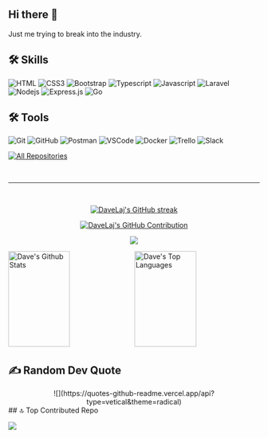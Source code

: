 
## Hi there 👋

Just me trying to break into the industry.

## 🛠️ Skills

![HTML](https://img.shields.io/badge/HTML5-E34F26?style=for-the-badge&logo=html5&logoColor=E34F26&labelColor=000)
![CSS3](https://img.shields.io/badge/CSS3-1572B6?style=for-the-badge&logo=css3&logoColor=1572B6&labelColor=000)
![Bootstrap](https://img.shields.io/badge/Bootstrap-563D7C?style=for-the-badge&logo=bootstrap&logoColor=563D7C&labelColor=000)
![Typescript](https://img.shields.io/badge/Typescript-007acc?style=for-the-badge&logo=typescript&logoColor=blue&labelColor=000)
![Javascript](https://img.shields.io/badge/Javascript-F0DB4F?style=for-the-badge&logo=javascript&logoColor=F0DB4F&labelColor=000)
![Laravel](https://img.shields.io/badge/Laravel-F05340?style=for-the-badge&logo=laravel&logoColor=ffffff&labelColor=000)
![Nodejs](https://img.shields.io/badge/Nodejs-3C873A?style=for-the-badge&logo=node.js&logoColor=3C873A&labelColor=000)
![Express.js](https://img.shields.io/badge/Express.js-ffffff?style=for-the-badge&logo=express&logoColor=fff&labelColor=000)
![Go](https://img.shields.io/badge/Go-00ADD8?style=for-the-badge&logo=go&logoColor=00ADD8&labelColor=000)

## 🛠️ Tools

![Git](https://img.shields.io/badge/Git-F05032?style=for-the-badge&logo=git&logoColor=F05032&labelColor=000)
![GitHub](https://img.shields.io/badge/GitHub-181717?style=for-the-badge&logo=github&logoColor=white&labelColor=000)
![Postman](https://img.shields.io/badge/Postman-FF6C37?style=for-the-badge&logo=postman&logoColor=FF6C37&labelColor=000)
![VSCode](https://img.shields.io/badge/VSCode-0078d7?style=for-the-badge&logo=visual-studio-code&logoColor=0078d7&labelColor=000)
![Docker](https://img.shields.io/badge/Docker-2496ED?style=for-the-badge&logo=docker&logoColor=2496ED&labelColor=000)
![Trello](https://img.shields.io/badge/Trello-0079BF?style=for-the-badge&logo=trello&logoColor=0079BF&labelColor=000)
![Slack](https://img.shields.io/badge/Slack-4A154B?style=for-the-badge&logo=slack&logoColor=4A154B&labelColor=000)

<p align="left">
  <a href="https://github.com/DaveLaj?tab=repositories" target="_blank"><img alt="All Repositories" title="All Repositories" src="https://img.shields.io/badge/-All%20Repos-2962FF?style=for-the-badge&logo=koding&logoColor=white"/></a>
</p>

<br/>
<hr/>
<br/>

<p align="center">
  <a href="https://github.com/DaveLaj">
    <img src="https://github-readme-streak-stats.herokuapp.com/?user=DaveLaj&theme=radical&border=7F3FBF&background=0D1117" alt="DaveLaj's GitHub streak"/>
  </a>
</p>

<p align="center">
  <a href="https://github.com/DaveLaj">
    <img src="https://github-profile-summary-cards.vercel.app/api/cards/profile-details?username=DaveLaj&theme=radical" alt="DaveLaj's GitHub Contribution"/>
  </a>
</p>

<p align="center">
  <a href="https://github.com/DaveLaj">
    <img src="https://github-readme-activity-graph.vercel.app/graph?username=DaveLaj&custom_title=Dave's%20GitHub%20Activity%20Graph&bg_color=0D1117&color=7F3FBF&line=7F3FBF&point=7F3FBF&area_color=FFFFFF&title_color=FFFFFF&area=true"/>
  </a>
</p>

<a> 
    <a href="https://github.com/DaveLaj"><img alt="Dave's Github Stats" src="https://denvercoder1-github-readme-stats.vercel.app/api?username=DaveLaj&show_icons=true&count_private=true&theme=react&border_color=7F3FBF&bg_color=0D1117&title_color=F85D7F&icon_color=F8D866" height="192px" width="49.5%"/></a>
    <a href="https://github.com/DaveLaj"><img alt="Dave's Top Languages" src="https://denvercoder1-github-readme-stats.vercel.app/api/top-langs/?username=DaveLaj&langs_count=8&layout=compact&theme=react&border_color=7F3FBF&bg_color=0D1117&title_color=F85D7F&icon_color=F8D866" height="192px" width="49.5%"/></a>
</a>

## ✍️ Random Dev Quote
<div align="center">
![](https://quotes-github-readme.vercel.app/api?type=vetical&theme=radical)
</div>
## 🔝 Top Contributed Repo

![](https://github-contributor-stats.vercel.app/api?username=DaveLaj&theme=dark&combine_all_yearly_contributions=true&limit=10)

